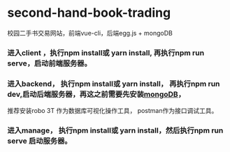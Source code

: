 # second-hand-book-trading
校园二手书交易网站，前端vue-cli，后端egg.js + mongoDB

### 进入client ，执行npm install或 yarn install, 再执行npm run serve，启动前端服务器。

### 进入backend， 执行npm install或 yarn install， 再执行npm run dev,启动后端服务器，再这之前需要先安装[mongoDB](https://docs.mongodb.com/manual/administration/install-community/)，
推荐安装robo 3T 作为数据库可视化操作工具， postman作为接口调试工具。

### 进入manage， 执行npm install或 yarn install，然后执行npm run serve 启动服务器。
